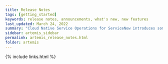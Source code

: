 ```yaml
---
title: Release Notes
tags: [getting_started]
keywords: release notes, announcements, what's new, new features
last_updated: March 24, 2022
summary: "Cloud Native Service Operations for ServiceNow introduces some fundamental concepts of how ServiceNow can help Cloud Native customers achieve their goals though a curated collection of ServiceNow Solutions which customers can follow and implement at their own pace in their own enviroment."
sidebar: artemis_sidebar
permalink: artemis_release_notes.html
folder: artemis
---
```


{% include links.html %}